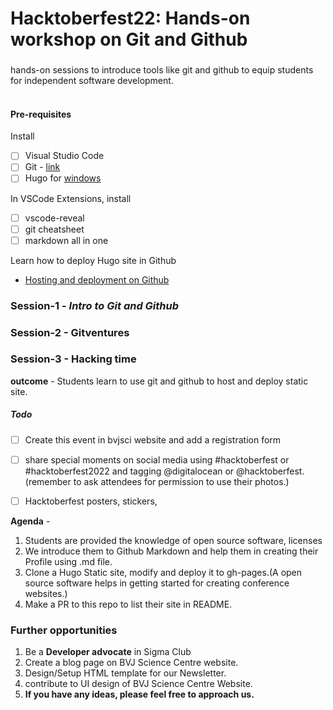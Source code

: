 # Hacktoberfest22: Hands-on workshop on Git and Github
### 
hands-on sessions to introduce tools like git and github to equip students for independent software development. 
<br><br>

#### Pre-requisites

Install
- [ ] Visual Studio Code
- [ ] Git - [link](https://www.atlassian.com/git/tutorials/install-git#windows)
- [ ] Hugo for [windows](https://gohugo.io/getting-started/installing/#windows)

In VSCode Extensions, install
- [ ] vscode-reveal
- [ ] git cheatsheet
- [ ] markdown all in one

Learn how to deploy Hugo site in Github
- [Hosting and deployment on Github](https://gohugo.io/hosting-and-deployment/hosting-on-github/)

### Session-1 - *Intro to Git and Github*
### Session-2 - Gitventures
### Session-3 - Hacking time

**outcome** - Students learn to use git and github to host and deploy static site.

##### Todo

- [ ] Create this event in bvjsci website and add a registration form
- [ ] share special moments on social media using #hacktoberfest or #hacktoberfest2022 and tagging @digitalocean or @hacktoberfest. (remember to ask attendees for permission to use their photos.)
- [ ] Hacktoberfest posters, stickers, 


**Agenda** - 
1. Students are provided the knowledge of open source software, licenses
2. We introduce them to Github Markdown and help them in creating their Profile using .md file.
3. Clone a Hugo Static site, modify and deploy it to gh-pages.(A open source software helps in getting started for creating conference websites.)
4. Make a PR to this repo to list their site in README. 


### Further opportunities

1. Be a **Developer advocate** in Sigma Club
2. Create a blog page on BVJ Science Centre website.
3. Design/Setup HTML template for our Newsletter.
4. contribute to UI design of BVJ Science Centre Website.
5. **If you have any ideas, please feel free to approach us.**
